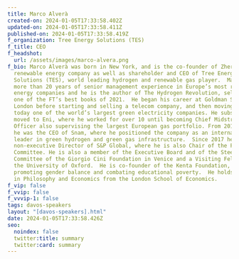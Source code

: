 ```yaml
---
title: Marco Alverà
created-on: 2024-01-05T17:33:58.402Z
updated-on: 2024-01-05T17:33:58.411Z
published-on: 2024-01-05T17:33:58.419Z
f_organization: Tree Energy Solutions (TES)
f_title: CEO
f_headshot:
  url: /assets/images/marco-alvera.png
f_bio: Marco Alverà was born in New York, and is the co-founder of Zhero, a
  renewable energy company as well as shareholder and CEO of Tree Energy
  Solutions (TES), world leading hydrogen and renewable gas player.  Marco has
  more than 20 years of senior management experience in Europe’s most relevant
  energy companies and he is the author of The Hydrogen Revolution, selected as
  one of the FT’s best books of 2021.  He began his career at Goldman Sachs in
  London before starting and selling a telecom company, and then moving to Enel,
  today one of the world’s largest green electricity companies. He subsequently
  moved to Eni, where he worked for over 10 until becoming Chief Midstream
  Officer also supervising the largest European gas portfolio. From 2016 to 2022
  he was the CEO of Snam, where he positioned the company as an international
  leader in green hydrogen and green gas infrastructure.  Since 2017 he has been
  non-executive Director of S&P Global, where he is also Chair of the Finance
  Committee. He is also a member of the Executive Board and of the Steering
  Committee of the Giorgio Cini Foundation in Venice and a Visiting Fellow of
  the University of Oxford.  He is co-founder of the Kenta Foundation, active in
  promoting gender balance and combating educational poverty.  He holds a degree
  in Philosophy and Economics from the London School of Economics.
f_vip: false
f_vvip: false
f_vvvip-1: false
tags: davos-speakers
layout: "[davos-speakers].html"
date: 2024-01-05T17:33:58.426Z
seo:
  noindex: false
  twitter:title: summary
  twitter:card: summary
---
```

